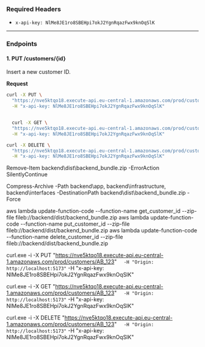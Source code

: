 ### Required Headers

- `x-api-key: NlMe8JE1ro8SBEHpi7okJ2YgnRqazFwx9knOqSlK`

---

### Endpoints

#### 1. PUT /customers/{id}

Insert a new customer ID.

**Request**

```bash
curl -X PUT \
  "https://nve5ktqo18.execute-api.eu-central-1.amazonaws.com/prod/customers/user_abc" \
  -H "x-api-key: NlMe8JE1ro8SBEHpi7okJ2YgnRqazFwx9knOqSlK"


  curl -X GET \
  "https://nve5ktqo18.execute-api.eu-central-1.amazonaws.com/prod/customers/user_abc" \
  -H "x-api-key: NlMe8JE1ro8SBEHpi7okJ2YgnRqazFwx9knOqSlK"

curl -X DELETE \
  "https://nve5ktqo18.execute-api.eu-central-1.amazonaws.com/prod/customers/user_abc" \
  -H "x-api-key: NlMe8JE1ro8SBEHpi7okJ2YgnRqazFwx9knOqSlK"
```

Remove-Item backend\dist\backend_bundle.zip -ErrorAction SilentlyContinue

Compress-Archive -Path backend\app, backend\infrastructure, backend\interfaces -DestinationPath backend\dist\backend_bundle.zip -Force

aws lambda update-function-code --function-name get_customer_id --zip-file fileb://backend/dist/backend_bundle.zip
aws lambda update-function-code --function-name put_customer_id --zip-file fileb://backend/dist/backend_bundle.zip
aws lambda update-function-code --function-name delete_customer_id --zip-file fileb://backend/dist/backend_bundle.zip

curl.exe -i -X PUT "https://nve5ktqo18.execute-api.eu-central-1.amazonaws.com/prod/customers/AB_123" `  -H "Origin: http://localhost:5173"`
-H "x-api-key: NlMe8JE1ro8SBEHpi7okJ2YgnRqazFwx9knOqSlK"

curl.exe -i -X GET "https://nve5ktqo18.execute-api.eu-central-1.amazonaws.com/prod/customers/AB_123" `  -H "Origin: http://localhost:5173"`
-H "x-api-key: NlMe8JE1ro8SBEHpi7okJ2YgnRqazFwx9knOqSlK"

curl.exe -i -X DELETE "https://nve5ktqo18.execute-api.eu-central-1.amazonaws.com/prod/customers/AB_123" `  -H "Origin: http://localhost:5173"`
-H "x-api-key: NlMe8JE1ro8SBEHpi7okJ2YgnRqazFwx9knOqSlK"
